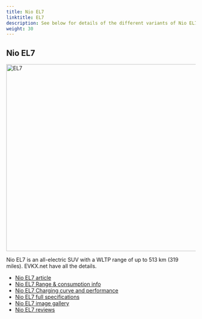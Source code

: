 ```yaml
---
title: Nio EL7
linktitle: EL7
description: See below for details of the different variants of Nio EL7
weight: 30
---
```

## Nio EL7

<a href="/models/nio/el7/el7/"><img src="https://media.evkx.net/multimedia/models/nio/el7/el7/main_1_st.jpg" width="800" height="497" alt="EL7" ></a>

Nio EL7 is an all-electric SUV with a WLTP range of up to 513 km (319 miles). EVKX.net have all the details. 

- [Nio EL7 article](/models/nio/el7/el7/)
- [Nio EL7 Range & consumption info](/models/nio/el7/el7//rangeandconsumption)
- [Nio EL7 Charging curve and performance](/models/nio/el7/el7//chargingcurve)
- [Nio EL7 full specifications](/models/nio/el7/el7//specifications)
- [Nio EL7 image gallery](/models/nio/el7/el7//gallery)
- [Nio EL7 reviews](/models/nio/el7/el7//reviews)

